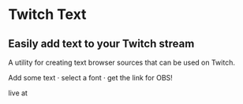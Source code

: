 # Twitch Text

## Easily add text to your Twitch stream

A utility for creating text browser sources that can be used on Twitch.

Add some text · select a font · get the link for OBS!

live at
